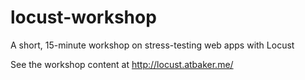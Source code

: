 # locust-workshop

A short, 15-minute workshop on stress-testing web apps with Locust

See the workshop content at http://locust.atbaker.me/
